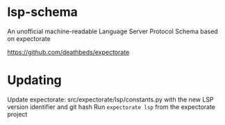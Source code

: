 # lsp-schema
An unofficial machine-readable Language Server Protocol Schema based on expectorate

https://github.com/deathbeds/expectorate

# Updating

Update expectorate: src/expectorate/lsp/constants.py with the new LSP version identifier and git hash
Run `expectorate lsp` from the expectorate project
